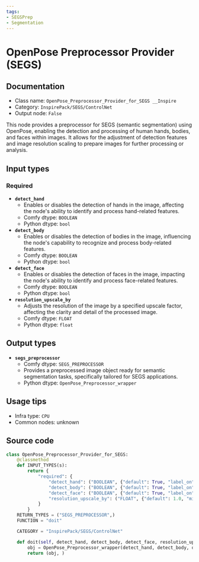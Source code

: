 ```yaml
---
tags:
- SEGSPrep
- Segmentation
---
```


# OpenPose Preprocessor Provider (SEGS)
## Documentation
- Class name: `OpenPose_Preprocessor_Provider_for_SEGS __Inspire`
- Category: `InspirePack/SEGS/ControlNet`
- Output node: `False`

This node provides a preprocessor for SEGS (semantic segmentation) using OpenPose, enabling the detection and processing of human hands, bodies, and faces within images. It allows for the adjustment of detection features and image resolution scaling to prepare images for further processing or analysis.
## Input types
### Required
- **`detect_hand`**
    - Enables or disables the detection of hands in the image, affecting the node's ability to identify and process hand-related features.
    - Comfy dtype: `BOOLEAN`
    - Python dtype: `bool`
- **`detect_body`**
    - Enables or disables the detection of bodies in the image, influencing the node's capability to recognize and process body-related features.
    - Comfy dtype: `BOOLEAN`
    - Python dtype: `bool`
- **`detect_face`**
    - Enables or disables the detection of faces in the image, impacting the node's ability to identify and process face-related features.
    - Comfy dtype: `BOOLEAN`
    - Python dtype: `bool`
- **`resolution_upscale_by`**
    - Adjusts the resolution of the image by a specified upscale factor, affecting the clarity and detail of the processed image.
    - Comfy dtype: `FLOAT`
    - Python dtype: `float`
## Output types
- **`segs_preprocessor`**
    - Comfy dtype: `SEGS_PREPROCESSOR`
    - Provides a preprocessed image object ready for semantic segmentation tasks, specifically tailored for SEGS applications.
    - Python dtype: `OpenPose_Preprocessor_wrapper`
## Usage tips
- Infra type: `CPU`
- Common nodes: unknown


## Source code
```python
class OpenPose_Preprocessor_Provider_for_SEGS:
    @classmethod
    def INPUT_TYPES(s):
        return {
            "required": {
                "detect_hand": ("BOOLEAN", {"default": True, "label_on": "enable", "label_off": "disable"}),
                "detect_body": ("BOOLEAN", {"default": True, "label_on": "enable", "label_off": "disable"}),
                "detect_face": ("BOOLEAN", {"default": True, "label_on": "enable", "label_off": "disable"}),
                "resolution_upscale_by": ("FLOAT", {"default": 1.0, "min": 0.5, "max": 100, "step": 0.1}),
            }
        }
    RETURN_TYPES = ("SEGS_PREPROCESSOR",)
    FUNCTION = "doit"

    CATEGORY = "InspirePack/SEGS/ControlNet"

    def doit(self, detect_hand, detect_body, detect_face, resolution_upscale_by):
        obj = OpenPose_Preprocessor_wrapper(detect_hand, detect_body, detect_face, upscale_factor=resolution_upscale_by)
        return (obj, )

```
